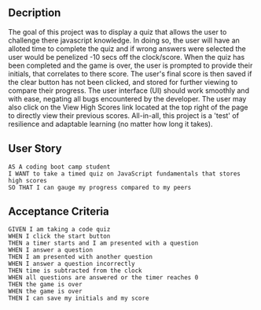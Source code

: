 ## Decription 

The goal of this project was to display a quiz that allows the user to challenge there javascript knowledge. In doing so, the user will have an alloted time to complete the quiz and if wrong answers were selected the user would be penelized -10 secs off the clock/score. When the quiz has been completed and the game is over, the user is prompted to provide their initials, that correlates to there score. The user's final score is then saved if the clear button has not been clicked, and stored for further viewing to compare their progress. The user interface (UI) should work smoothly and with ease, negating all bugs encountered by the developer. The user may also click on the View High Scores link located at the top right of the page to directly view their previous scores. All-in-all, this project is a 'test' of resilience and adaptable learning (no matter how long it takes).  











## User Story

```
AS A coding boot camp student
I WANT to take a timed quiz on JavaScript fundamentals that stores high scores
SO THAT I can gauge my progress compared to my peers
```

## Acceptance Criteria

```
GIVEN I am taking a code quiz
WHEN I click the start button
THEN a timer starts and I am presented with a question
WHEN I answer a question
THEN I am presented with another question
WHEN I answer a question incorrectly
THEN time is subtracted from the clock
WHEN all questions are answered or the timer reaches 0
THEN the game is over
WHEN the game is over
THEN I can save my initials and my score
```
